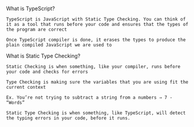 What is TypeScript?

    TypeScript is JavaScript with Static Type Checking. You can think of it as a tool that runs before your code and ensures that the types of the program are correct

    Once TypeScript compiler is done, it erases the types to produce the plain compiled JavaScript we are used to

What is Static Type Checking?

    Static Checking is when something, like your compiler, runs before your code and checks for errors

    Type Checking is making sure the variables that you are using fit the current context

    Ex. You’re not trying to subtract a string from a numbers ⇒ 7 - “Words”

    Static Type Checking is when something, like TypeScript, will detect the typing errors in your code, before it runs.